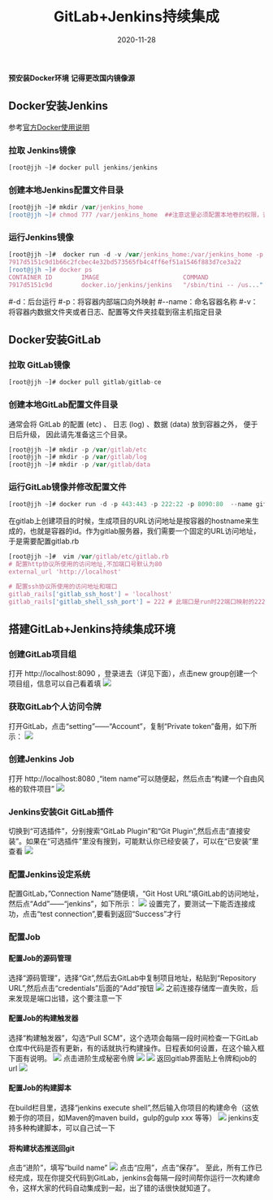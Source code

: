 ﻿---
title: GitLab+Jenkins持续集成
date: 2020-11-28
updated:
description:  
cover: https://pic.imgdb.cn/item/638af5ad16f2c2beb18292f8.jpg
tag:
  - Jenkins 
  - GitLab
categories:
  - Docker
---
**预安装Docker环境**
**记得更改国内镜像源**
## Docker安装Jenkins
参考[官方Docker使用说明](https://hub.docker.com/r/jenkins/jenkins/)
### 拉取 Jenkins镜像
```javascript
[root@jjh ~]# docker pull jenkins/jenkins
```
### 创建本地Jenkins配置文件目录
```javascript
[root@jjh ~]# mkdir /var/jenkins_home
[root@jjh ~]# chmod 777 /var/jenkins_home  ##注意这里必须配置本地卷的权限，否则启动失败
```
### 运行Jenkins镜像
```javascript
[root@jjh ~]#  docker run -d -v /var/jenkins_home:/var/jenkins_home -p 8080:8080 --name jenkins docker.io/jenkins/jenkins
7917d5151c9d1b66c2fcbec4e32bd573565fb4c4ff6ef51a1546f883d7ce3a22
[root@jjh ~]# docker ps
CONTAINER ID        IMAGE                       COMMAND                  CREATED             STATUS              PORTS                               NAMES
7917d5151c9d        docker.io/jenkins/jenkins   "/sbin/tini -- /us..."   21 seconds ago      Up 20 seconds       0.0.0.0:8080->8080/tcp, 50000/tcp   jenkins
```
#-d：后台运行
#-p：将容器内部端口向外映射
#--name：命名容器名称
#-v：将容器内数据文件夹或者日志、配置等文件夹挂载到宿主机指定目录
## Docker安装GitLab
### 拉取 GitLab镜像
```javascript
[root@jjh ~]# docker pull gitlab/gitlab-ce
```
### 创建本地GitLab配置文件目录
通常会将 GitLab 的配置 (etc) 、 日志 (log) 、数据 (data) 放到容器之外， 便于日后升级， 因此请先准备这三个目录。
```javascript
[root@jjh ~]# mkdir -p /var/gitlab/etc
[root@jjh ~]# mkdir -p /var/gitlab/log
[root@jjh ~]# mkdir -p /var/gitlab/data
```
### 运行GitLab镜像并修改配置文件
```javascript
[root@jjh ~]# docker run -d -p 443:443 -p 222:22 -p 8090:80  --name gitlab -v /var/gitlab/etc:/etc/gitlab -v /var/gitlab/log:/var/log/gitlab -v /var/gitlab/data:/var/opt/gitlab docker.io/gitlab/gitlab-ce
```
在gitlab上创建项目的时候，生成项目的URL访问地址是按容器的hostname来生成的，也就是容器的id。作为gitlab服务器，我们需要一个固定的URL访问地址，于是需要配置gitlab.rb
```javascript
[root@jjh ~]#  vim /var/gitlab/etc/gitlab.rb
# 配置http协议所使用的访问地址,不加端口号默认为80
external_url 'http://localhost'

# 配置ssh协议所使用的访问地址和端口
gitlab_rails['gitlab_ssh_host'] = 'localhost'
gitlab_rails['gitlab_shell_ssh_port'] = 222 # 此端口是run时22端口映射的222端口
```
## 搭建GitLab+Jenkins持续集成环境
### 创建GitLab项目组
打开 http://localhost:8090 ，登录进去（详见下面），点击new group创建一个项目组，信息可以自己看着填
![](https://pic.downk.cc/item/5fc26697d590d4788a82467b.png)
### 获取GitLab个人访问令牌
打开GitLab，点击“setting”——“Account”，复制“Private token”备用，如下所示：
![](https://pic.downk.cc/item/5fc2718cd590d4788a86eadf.png)
### 创建Jenkins Job
打开 http://localhost:8080 ,“item name”可以随便起，然后点击“构建一个自由风格的软件项目”
![](https://pic.downk.cc/item/5fc271c1d590d4788a870281.png)
### Jenkins安装Git GitLab插件
切换到“可选插件”，分别搜索“GitLab Plugin”和“Git Plugin”,然后点击“直接安装”。如果在“可选插件”里没有搜到，可能默认你已经安装了，可以在“已安装”里查看
![](https://pic.downk.cc/item/5fc271f8d590d4788a871adf.png)
### 配置Jenkins设定系统
配置GitLab，”Connection Name”随便填，“Git Host URL”填GitLab的访问地址，然后点“Add”——“jenkins”，如下所示：
![](https://pic.downk.cc/item/5fc2725ad590d4788a874229.png)
设置完了，要测试一下能否连接成功，点击“test connection”,要看到返回“Success”才行
### 配置Job
#### 配置Job的源码管理
选择“源码管理”，选择“Git”,然后去GitLab中复制项目地址，粘贴到“Repository URL”,然后点击“credentials”后面的“Add”按钮
![](https://pic.downk.cc/item/5fc272bed590d4788a876d73.png)
之前连接存储库一直失败，后来发现是端口出错，这个要注意一下
#### 配置Job的构建触发器
选择“构建触发器”，勾选“Pull SCM”，这个选项会每隔一段时间检查一下GitLab仓库中代码是否有更新，有的话就执行构建操作。日程表如何设置，在这个输入框下面有说明。
![](https://pic.downk.cc/item/5fc27310d590d4788a879849.png)
点击进阶生成秘密令牌
![](https://pic.downk.cc/item/5fc27352d590d4788a87b838.png)
![](https://pic.downk.cc/item/5fc27374d590d4788a87c5c8.png)
返回gitlab界面贴上令牌和job的url
![](https://pic.downk.cc/item/5fc27391d590d4788a87d318.png)
#### 配置Job的构建脚本
在build栏目里，选择“jenkins execute shell”,然后输入你项目的构建命令（这依赖于你的项目，如Maven的maven build，gulp的gulp xxx 等等）
![](https://pic.downk.cc/item/5fc273f1d590d4788a87fbfe.png)
jenkins支持多种构建脚本，可以自己试一下
#### 将构建状态推送回git
点击“进阶”，填写“build name”
![](https://pic.downk.cc/item/5fc27410d590d4788a8809f2.png)
点击“应用”，点击“保存”。
至此，所有工作已经完成，现在你提交代码到GitLab，jenkins会每隔一段时间帮你运行一次构建命令，这样大家的代码自动集成到一起，出了错的话很快就知道了。
